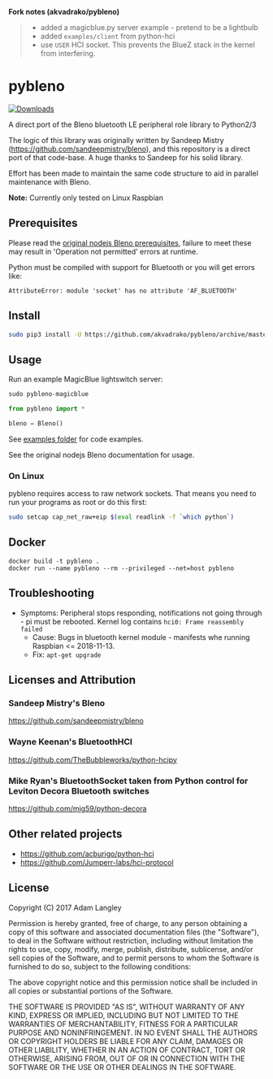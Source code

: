 **Fork notes (akvadrako/pybleno)**
> - added a magicblue.py server example - pretend to be a lightbulb
> - added `examples/client` from python-hci
> - use `USER` HCI socket. This prevents the BlueZ stack in the kernel from interfering.

# pybleno
[![Downloads](https://pepy.tech/badge/pybleno)](https://pepy.tech/project/pybleno)

A direct port of the Bleno bluetooth LE peripheral role library to Python2/3

The logic of this library was originally written by Sandeep Mistry (https://github.com/sandeepmistry/bleno),
and this repository is a direct port of that code-base. A huge thanks to Sandeep for his solid library.

Effort has been made to maintain the same code structure to aid in parallel maintenance with Bleno.

__Note:__ Currently only tested on Linux Raspbian

## Prerequisites

Please read the [original nodejs Bleno prerequisites](https://github.com/noble/bleno#prerequisites), failure to meet these may result in 'Operation not permitted' errors at runtime.

Python must be compiled with support for Bluetooth or you will get errors like:

```
AttributeError: module 'socket' has no attribute 'AF_BLUETOOTH'
```

## Install

```sh
sudo pip3 install -U https://github.com/akvadrako/pybleno/archive/master.zip
```

## Usage

Run an example MagicBlue lightswitch server:

```python
sudo pybleno-magicblue
```

```python
from pybleno import *

bleno = Bleno()
```

See [examples folder](https://github.com/Adam-Langley/pybleno/blob/master/examples) for code examples.

See the original nodejs Bleno documentation for usage.

### On Linux

pybleno requires access to raw network sockets. That means you need to
run your programs as root or do this first:

```sh
sudo setcap cap_net_raw+eip $(eval readlink -f `which python`)
```
## Docker

```
docker build -t pybleno .
docker run --name pybleno --rm --privileged --net=host pybleno
```

## Troubleshooting
 * Symptoms: Peripheral stops responding, notifications not going through - pi must be rebooted. Kernel log contains `hci0: Frame reassembly failed`
   * Cause: Bugs in bluetooth kernel module - manifests whe running Raspbian <= 2018-11-13. 
   * Fix: `apt-get upgrade`

## Licenses and Attribution

### Sandeep Mistry's Bleno
https://github.com/sandeepmistry/bleno

### Wayne Keenan's BluetoothHCI
https://github.com/TheBubbleworks/python-hcipy

### Mike Ryan's BluetoothSocket taken from Python control for Leviton Decora Bluetooth switches
https://github.com/mjg59/python-decora

## Other related projects

- https://github.com/acburigo/python-hci
- https://github.com/Jumperr-labs/hci-protocol

## License

Copyright (C) 2017 Adam Langley

Permission is hereby granted, free of charge, to any person obtaining a copy of this software and associated documentation files (the "Software"), to deal in the Software without restriction, including without limitation the rights to use, copy, modify, merge, publish, distribute, sublicense, and/or sell copies of the Software, and to permit persons to whom the Software is furnished to do so, subject to the following conditions:

The above copyright notice and this permission notice shall be included in all copies or substantial portions of the Software.

THE SOFTWARE IS PROVIDED "AS IS", WITHOUT WARRANTY OF ANY KIND, EXPRESS OR IMPLIED, INCLUDING BUT NOT LIMITED TO THE WARRANTIES OF MERCHANTABILITY, FITNESS FOR A PARTICULAR PURPOSE AND NONINFRINGEMENT. IN NO EVENT SHALL THE AUTHORS OR COPYRIGHT HOLDERS BE LIABLE FOR ANY CLAIM, DAMAGES OR OTHER LIABILITY, WHETHER IN AN ACTION OF CONTRACT, TORT OR OTHERWISE, ARISING FROM, OUT OF OR IN CONNECTION WITH THE SOFTWARE OR THE USE OR OTHER DEALINGS IN THE SOFTWARE.

